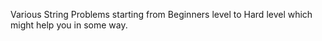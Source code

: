 Various String Problems starting from Beginners level to Hard level which might help you in some way.
